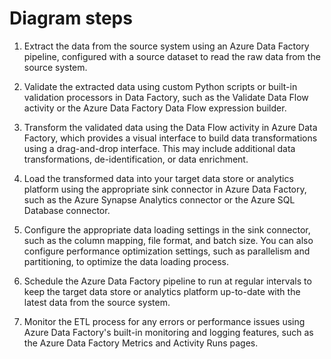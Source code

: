 # Diagram steps

1. Extract the data from the source system using an Azure Data Factory pipeline, configured with a source dataset to read the raw data from the source system.

1. Validate the extracted data using custom Python scripts or built-in validation processors in Data Factory, such as the Validate Data Flow activity or the Azure Data Factory Data Flow expression builder.

1. Transform the validated data using the Data Flow activity in Azure Data Factory, which provides a visual interface to build data transformations using a drag-and-drop interface. This may include additional data transformations, de-identification, or data enrichment.

1. Load the transformed data into your target data store or analytics platform using the appropriate sink connector in Azure Data Factory, such as the Azure Synapse Analytics connector or the Azure SQL Database connector.

1. Configure the appropriate data loading settings in the sink connector, such as the column mapping, file format, and batch size. You can also configure performance optimization settings, such as parallelism and partitioning, to optimize the data loading process.

1. Schedule the Azure Data Factory pipeline to run at regular intervals to keep the target data store or analytics platform up-to-date with the latest data from the source system.

1. Monitor the ETL process for any errors or performance issues using Azure Data Factory's built-in monitoring and logging features, such as the Azure Data Factory Metrics and Activity Runs pages.